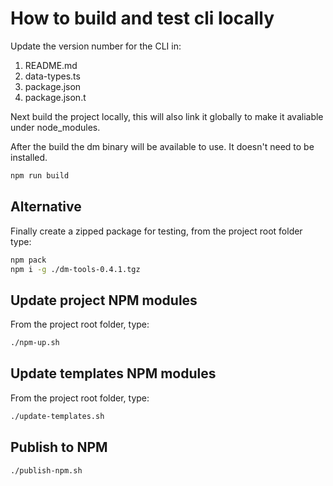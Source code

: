 # How to build and test cli locally

Update the version number for the CLI in:

1. README.md
1. data-types.ts
1. package.json
1. package.json.t

Next build the project locally, this will also link it globally to make it avaliable under node_modules.

After the build the dm binary will be available to use. It doesn't need to be installed.

```sh
npm run build
```

## Alternative

Finally create a zipped package for testing, from the project root folder type:

```sh
npm pack
npm i -g ./dm-tools-0.4.1.tgz
```

## Update project NPM modules

From the project root folder, type:

```sh
./npm-up.sh
```

## Update templates NPM modules

From the project root folder, type:

```sh
./update-templates.sh
```

## Publish to NPM

```sh
./publish-npm.sh
```

